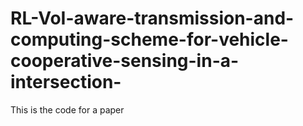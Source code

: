 # RL-VoI-aware-transmission-and-computing-scheme-for-vehicle-cooperative-sensing-in-a-intersection-
This is the code for a paper 

